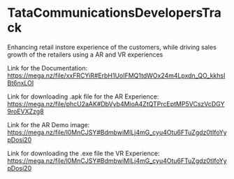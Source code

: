 # TataCommunicationsDevelopersTrack
Enhancing retail instore experience of the customers, while driving sales growth of the retailers using a AR and VR experiences

Link for the Documentation: https://mega.nz/file/xxFRCYiR#ErbH1UoIFMQ1tdWOx24m4Lpxdn_QO_kkhsIBt6nxLOI

Link for downloading .apk file for the AR Experience: https://mega.nz/file/phcU2aAK#DbVyb4MioA4ZtQTPrcEptMP5VCszVcDGY9roEVXZzg8

Link for the AR Demo image: https://mega.nz/file/l0MnCJSY#BdmbwiMILj4mG_cyu4Otu6FTuZgdz0tIfoYypDosi20

Link for downloading the .exe file the VR Experience: https://mega.nz/file/l0MnCJSY#BdmbwiMILj4mG_cyu4Otu6FTuZgdz0tIfoYypDosi20
